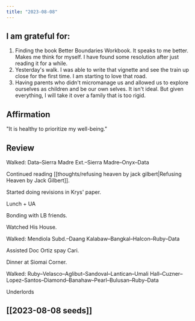 ```yaml
---
title: "2023-08-08"
---
```

## I am grateful for:
1. Finding the book Better Boundaries Workbook. It speaks to me better. Makes me think for myself. I have found some resolution after just reading it for a while.
2. Yesterday's walk. I was able to write that vignette and see the train up close for the first time. I am starting to love that road.
3. Having parents who didn't micromanage us and allowed us to explore ourselves as children and be our own selves. It isn't ideal. But given everything, I will take it over a family that is too rigid.

## Affirmation

"It is healthy to prioritize my well-being."

## Review

Walked: Data–Sierra Madre Ext.–Sierra Madre–Onyx–Data

Continued reading [[thoughts/refusing heaven by jack gilbert|Refusing Heaven by Jack Gilbert]].

Started doing revisions in Krys' paper.

Lunch + UA

Bonding with LB friends.

Watched His House.

Walked: Mendiola Subd.–Daang Kalabaw–Bangkal–Halcon–Ruby–Data

Assisted Doc Ortiz spay Cari.

Dinner at Siomai Corner.

Walked: Ruby–Velasco–Aglibut–Sandoval–Lantican–Umali Hall–Cuzner–Lopez–Santos–Diamond–Banahaw–Pearl–Bulusan–Ruby–Data

Underlords

## [[2023-08-08 seeds]]
